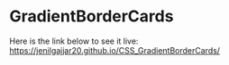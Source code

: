 # GradientBorderCards

Here is the link below to see it live: https://jenilgajjar20.github.io/CSS_GradientBorderCards/
